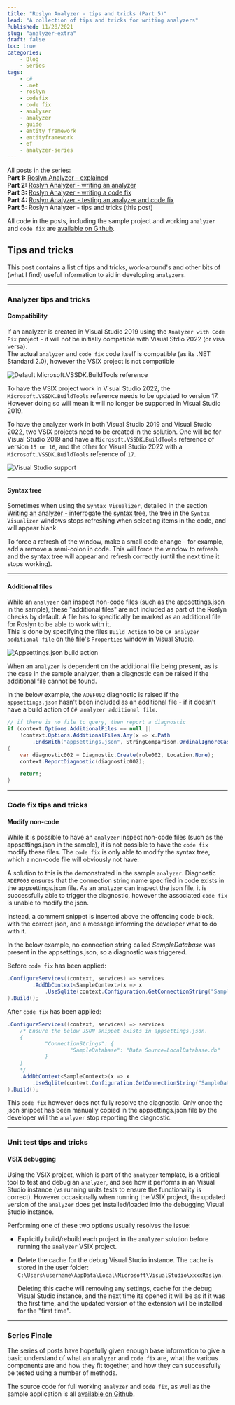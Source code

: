 ```yaml
---
title: "Roslyn Analyzer - tips and tricks (Part 5)"
lead: "A collection of tips and tricks for writing analyzers"
Published: 11/28/2021
slug: "analyzer-extra"
draft: false
toc: true
categories:
    - Blog
    - Series
tags:
    - c#
    - .net
    - roslyn
    - codefix
    - code fix
    - analyser
    - analyzer
    - guide
    - entity framework
    - entityframework
    - ef     
    - analyzer-series    
---
```


All posts in the series:  
**Part 1:** [Roslyn Analyzer - explained](../analyzer-explained)    
**Part 2:** [Roslyn Analyzer - writing an analyzer](../analyzer-write/)  
**Part 3:** [Roslyn Analyzer - writing a code fix](../analyzer-code-fix/)  
**Part 4:** [Roslyn Analyzer - testing an analyzer and code fix](../analyzer-test/)  
**Part 5:** Roslyn Analyzer - tips and tricks (this post) 

All code in the posts, including the sample project and working `analyzer` and `code fix` are [available on Github](https://github.com/always-developing/CodeAnalysis.EntityFrameworkCore.Sample).

## Tips and tricks

This post contains a list of tips and tricks, work-around's and other bits of (what I find) useful information to aid in developing `analyzers`.

---

### Analyzer tips and tricks

#### Compatibility

If an analyzer is created in Visual Studio 2019 using the `Analyzer with Code Fix` project - it will not be initially compatible with Visual Stdio 2022 (or visa versa).  
The actual `analyzer` and `code fix` code itself is compatible (as its .NET Standard 2.0), however the VSIX project is not compatible 

![Default Microsoft.VSSDK.BuildTools reference](VS2019.png)

To have the VSIX project work in Visual Studio 2022, the `Microsoft.VSSDK.BuildTools` reference needs to be updated to version 17. However doing so will mean it will no longer be supported in Visual Studio 2019.

To have the analyzer work in both Visual Studio 2019 and Visual Studio 2022, two VSIX projects need to be created in the solution. One will be for Visual Studio 2019 and have a `Microsoft.VSSDK.BuildTools` reference of version `15 or 16`, and the other for Visual Studio 2022 with a `Microsoft.VSSDK.BuildTools` reference of `17`.

![Visual Studio support](MultiVsix.png)

---

#### Syntax tree 

Sometimes when using the `Syntax Visualizer`, detailed in the section [Writing an analyzer - interrogate the syntax tree](../analyzer-explained), the tree in the `Syntax Visualizer` windows stops refreshing when selecting items in the code, and will appear blank.  

To force a refresh of the window, make a small code change - for example, add a remove a semi-colon in code. This will force the window to refresh and the syntax tree will appear and refresh correctly (until the next time it stops working).

---

#### Additional files

While an `analyzer` can inspect non-code files (such as the appsettings.json in the sample), these "additional files" are not included as part of the Roslyn checks by default. A file has to specifically be marked as an additional file for Roslyn to be able to work with it.  
This is done by specifying the files `Build Action` to be `C# analyzer additional file` on the file's `Properties` window in Visual Studio.

![Appsettings.json build action](AnalyzerFile.png)

When an `analyzer` is dependent on the additional file being present, as is the case in the sample analyzer, then a diagnostic can be raised if the additional file cannot be found.

In the below example, the `ADEF002` diagnostic is raised if the `appsettings.json` hasn't been included as an additional file - if it doesn't have a build action of `C# analyzer additional file`.

``` csharp
// if there is no file to query, then report a diagnostic
if (context.Options.AdditionalFiles == null || 
    !context.Options.AdditionalFiles.Any(x => x.Path
        .EndsWith("appsettings.json", StringComparison.OrdinalIgnoreCase)))
{
    var diagnostic002 = Diagnostic.Create(rule002, Location.None);
    context.ReportDiagnostic(diagnostic002);

    return;
}
```

---
### Code fix tips and tricks

#### Modify non-code

While it is possible to have an `analyzer` inspect non-code files (such as the appsettings.json in the sample), it is not possible to have the `code fix` modify these files. The `code fix` is only able to modify the syntax tree, which a non-code file will obviously not have.

A solution to this is the demonstrated in the sample `analyzer`. Diagnostic `ADEF003` ensures that the connection string name specified in code exists in the appsettings.json file. As an `analyzer` can inspect the json file, it is successfully able to trigger the diagnostic, however the associated `code fix` is unable to modify the json.  

Instead, a comment snippet is inserted above the offending code block, with the correct json, and a message informing the developer what to do with it.

In the below example, no connection string called _SampleDatabase_ was present in the appsettings.json, so a diagnostic was triggered.

Before `code fix` has been applied:
``` csharp
.ConfigureServices((context, services) => services
        .AddDbContext<SampleContext>(x => x
            .UseSqlite(context.Configuration.GetConnectionString("SampleDatabase")))
).Build();
```

After `code fix` has been applied:
``` csharp
.ConfigureServices((context, services) => services
    /* Ensure the below JSON snippet exists in appsettings.json.
    {
            "ConnectionStrings": {
                    "SampleDatabase": "Data Source=LocalDatabase.db"
            }
    }
    */
    .AddDbContext<SampleContext>(x => x
        .UseSqlite(context.Configuration.GetConnectionString("SampleDatabase")))
).Build();
```

This `code fix` however does not fully resolve the diagnostic. Only once the json snippet has been manually copied in the appsettings.json file by the developer will the `analyzer` stop reporting the diagnostic.

---

### Unit test tips and tricks

#### VSIX debugging

Using the VSIX project, which is part of the `analyzer` template, is a critical tool to test and debug an `analyzer`, and see how it performs in an Visual Studio instance (vs running units tests to ensure the functionality is correct). However occasionally when running the VSIX project, the updated version of the `analyzer` does get installed/loaded into the debugging Visual Studio instance.

Performing one of these two options usually resolves the issue:
- Explicitly build/rebuild each project in the `analyzer` solution before running the `analyzer` VSIX project. 
- Delete the cache for the debug Visual Studio instance. The cache is stored in the user folder: `C:\Users\username\AppData\Local\Microsoft\VisualStudio\xxxxRoslyn`.  

    Deleting this cache will removing any settings, cache for the debug Visual Studio instance, and the next time its opened it will be as if it was the first time, and the updated version of the extension will be installed for the "first time". 

---

### Series Finale

The series of posts have hopefully given enough base information to give a basic understand of what an `analyzer` and `code fix` are, what the various components are and how they fit together, and how they can successfully be tested using a number of methods.

The source code for full working `analyzer` and `code fix`, as well as the sample application is all [available on Github](https://github.com/always-developing/CodeAnalysis.EntityFrameworkCore.Sample).